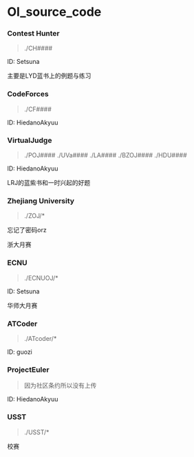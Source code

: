# OI_source_code

### Contest Hunter
> ./CH#### 

ID: Setsuna 

主要是LYD蓝书上的例题与练习 

### CodeForces
> ./CF#### 

ID: HiedanoAkyuu 

### VirtualJudge
> ./POJ#### 
> ./UVa#### 
> ./LA#### 
> ./BZOJ#### 
> ./HDU#### 

ID: HiedanoAkyuu 

LRJ的蓝紫书和一时兴起的好题 

### Zhejiang University
> ./ZOJ/* 

忘记了密码orz 

浙大月赛 

### ECNU
> ./ECNUOJ/* 

ID: Setsuna 

华师大月赛 

### ATCoder
> ./ATcoder/* 

ID: guozi 

### ProjectEuler
> 因为社区条约所以没有上传 

ID: HiedanoAkyuu 

### USST
> ./USST/* 

校赛 
